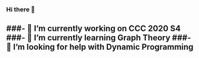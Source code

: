 ### Hi there 👋
###- 🔭 I’m currently working on CCC 2020 S4
###- 🌱 I’m currently learning Graph Theory
###- 🤔 I’m looking for help with Dynamic Programming
- 
<!--
**JayJayCee07plusplus/JayJayCee07plusplus** is a ✨ _special_ ✨ repository because its `README.md` (this file) appears on your GitHub profile.

Here are some ideas to get you started:


-->
